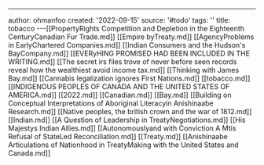 ---
author: ohmanfoo
created: '2022-09-15'
source: '#todo'
tags: ''
title: tobacco
---[[PropertyRights Competition and Depletion in the Eighteenth CenturyCanadian Fur Trade.md]]
[[Empire byTreaty.md]]
[[AgencyProblems in EarlyChartered Companies.md]]
[[Indian Consumers and the Hudson's BayCompany.md]]
[[EVERyHING PROMISED HAD BEEN INCLUDED IN THE WRITING.md]]
[[The secret irs files trove of never before seen records reveal how the wealthiest avoid income tax.md]]
[[Thinking with James Bay.md]]
[[Cannabis legalization ignores First Nations.md]]
[[tobacco.md]]
[[INDIGENOUS PEOPLES OF CANADA AND THE UNITED STATES OF AMERICA.md]]
[[2022.md]]
[[Canadian.md]]
[[Bay.md]]
[[Building on Conceptual Interpretations of Aboriginal Literacyin Anishinaabe Research.md]]
[[Native peoples, the british crown and the war of 1812.md]]
[[Indian.md]]
[[A Question of Leadership in TreatyNegotiations.md]]
[[His Majestys Indian Allies.md]]
[[Autonomouslyand with Conviction A Mtis Refusal of StateLed Reconciliation.md]]
[[Treaty.md]]
[[Anishinaabe Articulations of Nationhood in TreatyMaking with the United States and Canada.md]]
